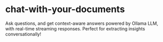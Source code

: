 # chat-with-your-documents
Ask questions, and get context-aware answers powered by Ollama LLM, with real-time streaming responses. Perfect for extracting insights conversationally!
